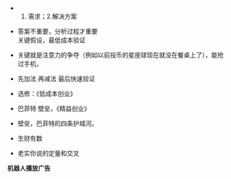* 1. 需求；2.解决方案

* 答案不重要，分析过程才重要  
关键假设，最低成本验证

* 关键就是注意力的争夺（例如以前投币的星座球现在就没在餐桌上了），能抢过手机，

* 先加法  再减法  最后快速验证

* 选修：《低成本创业》

* 巴菲特 壁垒，《精益创业》

* 壁垒，巴菲特的四条护城河。

* 生财有数

* 老实你说的定量和交叉  

**机器人播放广告**
